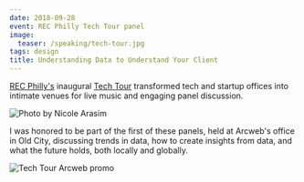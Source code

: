 ```yaml
---
date: 2018-09-28
event: REC Philly Tech Tour panel
image:
  teaser: /speaking/tech-tour.jpg
tags: design
title: Understanding Data to Understand Your Client
---
```

[REC Philly's](https://www.recphilly.com) inaugural [Tech Tour](https://www.recphilly.com/tech-tour/) transformed tech and startup offices into intimate venues for live music and engaging panel discussion.

![Photo by Nicole Arasim](/images/speaking/lendamico-tech-tour.jpg 'Me at Tech Tour 2108. Photo by Nicole Arasim.')


I was honored to be part of the first of these panels, held at Arcweb's office in Old City, discussing trends in data, how to create insights from data, and what the future holds, both locally and globally.

![Tech Tour Arcweb promo](/images/speaking/tech-tour-arcweb-graphic-03.png)
